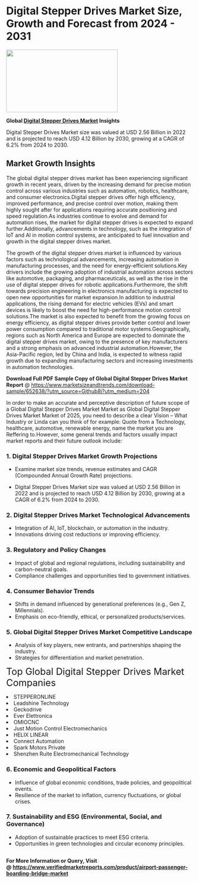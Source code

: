 <H1>Digital Stepper Drives Market Size, Growth and Forecast from 2024 - 2031</H1><img class="aligncenter size-medium wp-image-584254" src="https://thirdeyenews.in/wp-content/uploads/2024/09/Global-Market-Research-300x168.jpeg" alt="" width="300" height="168" /><p><strong>Global&nbsp;<a href="https://www.marketsizeandtrends.com/download-sample/652638/?utm_source=Github8j?utm_medium=204">Digital Stepper Drives Market</a> Insights</strong></p><p>Digital Stepper Drives Market size was valued at USD 2.56 Billion in 2022 and is projected to reach USD 4.12 Billion by 2030, growing at a CAGR of 6.2% from 2024 to 2030.</p><p><h2>Market Growth Insights</h2> <p>The global digital stepper drives market has been experiencing significant growth in recent years, driven by the increasing demand for precise motion control across various industries such as automation, robotics, healthcare, and consumer electronics.Digital stepper drives offer high efficiency, improved performance, and precise control over motion, making them highly sought after for applications requiring accurate positioning and speed regulation.As industries continue to evolve and demand for automation rises, the market for digital stepper drives is expected to expand further.Additionally, advancements in technology, such as the integration of IoT and AI in motion control systems, are anticipated to fuel innovation and growth in the digital stepper drives market.</p> <p>The growth of the digital stepper drives market is influenced by various factors such as technological advancements, increasing automation in manufacturing processes, and the need for energy-efficient solutions.Key drivers include the growing adoption of industrial automation across sectors like automotive, packaging, and pharmaceuticals, as well as the rise in the use of digital stepper drives for robotic applications.Furthermore, the shift towards precision engineering in electronics manufacturing is expected to open new opportunities for market expansion.In addition to industrial applications, the rising demand for electric vehicles (EVs) and smart devices is likely to boost the need for high-performance motion control solutions.The market is also expected to benefit from the growing focus on energy efficiency, as digital stepper drives provide better control and lower power consumption compared to traditional motor systems.Geographically, regions such as North America and Europe are expected to dominate the digital stepper drives market, owing to the presence of key manufacturers and a strong emphasis on advanced industrial automation.However, the Asia-Pacific region, led by China and India, is expected to witness rapid growth due to expanding manufacturing sectors and increasing investments in automation technologies.</p> <p><span class=""><strong>Download Full PDF Sample Copy of Global Digital Stepper Drives Market Report</strong> @ <a href="https://www.marketsizeandtrends.com/download-sample/652638/?utm_source=Github8j?utm_medium=204" target="_blank">https://www.marketsizeandtrends.com/download-sample/652638/?utm_source=Github8j?utm_medium=204</a></span></p><p>In order to make an accurate and perceptive description of future scope of a Global&nbsp;Digital Stepper Drives Market Market as Global&nbsp;Digital Stepper Drives Market Market of 2025, you need to describe a clear Vision &ndash; What Industry or Linda can you think of for example: Quote from a Technology, healthcare, automotive, renewable energy, name the market you are Reffering to.However, some general trends and factors usually impact market reports and their future outlook include:</p><h3>1.&nbsp;<strong>Digital Stepper Drives Market Growth Projections</strong></h3><ul><li>Examine market size trends, revenue estimates and CAGR (Compounded Annual Growth Rate) projections.</li><li><p>Digital Stepper Drives Market size was valued at USD 2.56 Billion in 2022 and is projected to reach USD 4.12 Billion by 2030, growing at a CAGR of 6.2% from 2024 to 2030.</p></li></ul><h3>2.&nbsp;<strong>Digital Stepper Drives Market Technological Advancements</strong></h3><ul><li>Integration of AI, IoT, blockchain, or automation in the industry.</li><li>Innovations driving cost reductions or improving efficiency.</li></ul><h3>3.&nbsp;<strong>Regulatory and Policy Changes</strong></h3><ul><li>Impact of global and regional regulations, including sustainability and carbon-neutral goals.</li><li>Compliance challenges and opportunities tied to government initiatives.</li></ul><h3>4.&nbsp;<strong>Consumer Behavior Trends</strong></h3><ul><li>Shifts in demand influenced by generational preferences (e.g., Gen Z, Millennials).</li><li>Emphasis on eco-friendly, ethical, or personalized products/services.</li></ul><h3>5.&nbsp;<strong>Global Digital Stepper Drives Market Competitive Landscape</strong></h3><ul><li>Analysis of key players, new entrants, and partnerships shaping the industry.</li><li>Strategies for differentiation and market penetration.</li></ul><p data-pm-slice="1 1 []"><span style="color: inherit; font-family: inherit; font-size: 25px;">Top Global Digital Stepper Drives Market Companies</span></p><div class="" data-test-id=""><p><li>STEPPERONLINE</li><li> Leadshine Technology</li><li> Geckodrive</li><li> Ever Elettronica</li><li> OMIOCNC</li><li> Just Motion Control Electromechanics</li><li> HELIX LINEAR</li><li> Connect Automation</li><li> Spark Motors Private</li><li> Shenzhen Ruite Electromechanical Technology</li></p></div><h3>6.&nbsp;<strong>Economic and Geopolitical Factors</strong></h3><ul><li>Influence of global economic conditions, trade policies, and geopolitical events.</li><li>Resilience of the market to inflation, currency fluctuations, or global crises.</li></ul><h3>7.&nbsp;<strong>Sustainability and ESG (Environmental, Social, and Governance)</strong></h3><ul><li>Adoption of sustainable practices to meet ESG criteria.</li><li>Opportunities in green technologies and circular economy principles.</li></ul><h2><strong style="font-size: 14px;">For More Information or Query, Visit @&nbsp;</strong><a style="background-color: #ffffff; font-size: 14px;" href="https://www.marketsizeandtrends.com/report/digital-stepper-drives-market/" target="_blank">https://www.verifiedmarketreports.com/product/airport-passenger-boarding-bridge-market</a></h2>